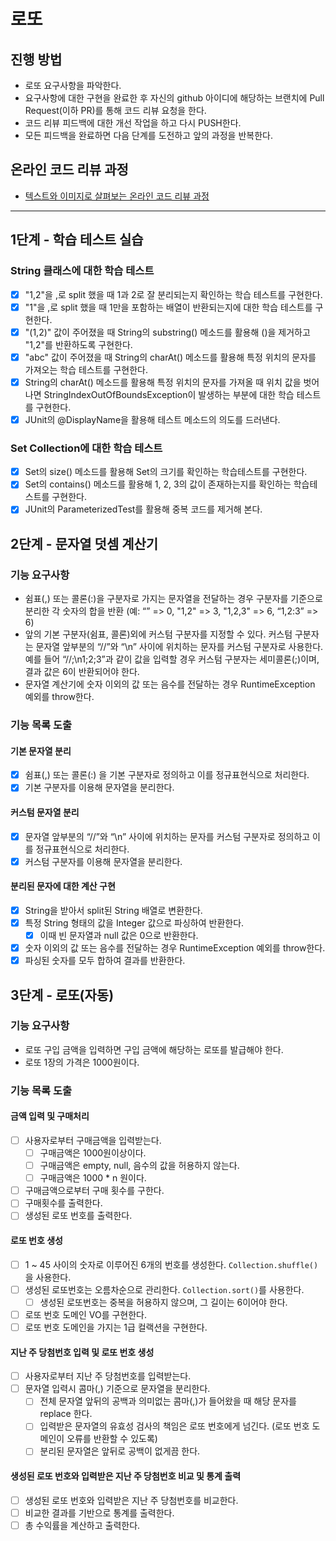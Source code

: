 # 로또
## 진행 방법
* 로또 요구사항을 파악한다.
* 요구사항에 대한 구현을 완료한 후 자신의 github 아이디에 해당하는 브랜치에 Pull Request(이하 PR)를 통해 코드 리뷰 요청을 한다.
* 코드 리뷰 피드백에 대한 개선 작업을 하고 다시 PUSH한다.
* 모든 피드백을 완료하면 다음 단계를 도전하고 앞의 과정을 반복한다.

## 온라인 코드 리뷰 과정
* [텍스트와 이미지로 살펴보는 온라인 코드 리뷰 과정](https://github.com/next-step/nextstep-docs/tree/master/codereview)

---

## 1단계 - 학습 테스트 실습
### String 클래스에 대한 학습 테스트
- [x] "1,2"을 ,로 split 했을 때 1과 2로 잘 분리되는지 확인하는 학습 테스트를 구현한다.
- [x] "1"을 ,로 split 했을 때 1만을 포함하는 배열이 반환되는지에 대한 학습 테스트를 구현한다.
- [x] "(1,2)" 값이 주어졌을 때 String의 substring() 메소드를 활용해 ()을 제거하고 "1,2"를 반환하도록 구현한다.
- [x] "abc" 값이 주어졌을 때 String의 charAt() 메소드를 활용해 특정 위치의 문자를 가져오는 학습 테스트를 구현한다.
- [x] String의 charAt() 메소드를 활용해 특정 위치의 문자를 가져올 때 위치 값을 벗어나면 StringIndexOutOfBoundsException이 발생하는 부분에 대한 학습 테스트를 구현한다.
- [x] JUnit의 @DisplayName을 활용해 테스트 메소드의 의도를 드러낸다.
### Set Collection에 대한 학습 테스트
- [x] Set의 size() 메소드를 활용해 Set의 크기를 확인하는 학습테스트를 구현한다.
- [x] Set의 contains() 메소드를 활용해 1, 2, 3의 값이 존재하는지를 확인하는 학습테스트를 구현한다.
- [x] JUnit의 ParameterizedTest를 활용해 중복 코드를 제거해 본다.

## 2단계 - 문자열 덧셈 계산기
### 기능 요구사항
- 쉼표(,) 또는 콜론(:)을 구분자로 가지는 문자열을 전달하는 경우 구분자를 기준으로 분리한 각 숫자의 합을 반환 (예: “” => 0, "1,2" => 3, "1,2,3" => 6, “1,2:3” => 6)
- 앞의 기본 구분자(쉼표, 콜론)외에 커스텀 구분자를 지정할 수 있다. 커스텀 구분자는 문자열 앞부분의 “//”와 “\n” 사이에 위치하는 문자를 커스텀 구분자로 사용한다. 예를 들어 “//;\n1;2;3”과 같이 값을 입력할 경우 커스텀 구분자는 세미콜론(;)이며, 결과 값은 6이 반환되어야 한다.
- 문자열 계산기에 숫자 이외의 값 또는 음수를 전달하는 경우 RuntimeException 예외를 throw한다.
### 기능 목록 도출
#### 기본 문자열 분리
- [x] 쉼표(,) 또는 콜론(:) 을 기본 구분자로 정의하고 이를 정규표현식으로 처리한다.
- [x] 기본 구분자를 이용해 문자열을 분리한다.
#### 커스텀 문자열 분리
- [x] 문자열 앞부분의 “//”와 “\n” 사이에 위치하는 문자를 커스텀 구분자로 정의하고 이를 정규표현식으로 처리한다.
- [x] 커스텀 구분자를 이용해 문자열을 분리한다.
#### 분리된 문자에 대한 계산 구현
- [x] String을 받아서 split된 String 배열로 변환한다.
- [x] 특정 String 형태의 값을 Integer 값으로 파싱하여 반환한다.
    - [x] 이때 빈 문자열과 null 값은 0으로 반환한다.
- [x] 숫자 이외의 값 또는 음수를 전달하는 경우 RuntimeException 예외를 throw한다.
- [x] 파싱된 숫자를 모두 합하여 결과를 반환한다.

## 3단계 - 로또(자동)
### 기능 요구사항
- 로또 구입 금액을 입력하면 구입 금액에 해당하는 로또를 발급해야 한다.
- 로또 1장의 가격은 1000원이다.
### 기능 목록 도출
#### 금액 입력 및 구매처리
- [ ] 사용자로부터 구매금액을 입력받는다.
  - [ ] 구매금액은 1000원이상이다.
  - [ ] 구매금액은 empty, null, 음수의 값을 허용하지 않는다.
  - [ ] 구매금액은 1000 * n 원이다.
- [ ] 구매금액으로부터 구매 횟수를 구한다.
- [ ] 구매횟수를 출력한다.
- [ ] 생성된 로또 번호를 출력한다.
#### 로또 번호 생성
- [ ] 1 ~ 45 사이의 숫자로 이루어진 6개의 번호를 생성한다. `Collection.shuffle()`을 사용한다.
- [ ] 생성된 로또번호는 오름차순으로 관리한다. `Collection.sort()`를 사용한다.
  - [ ]  생성된 로또번호는 중복을 허용하지 않으며, 그 길이는 6이어야 한다.
- [ ] 로또 번호 도메인 VO를 구현한다.
- [ ] 로또 번호 도메인을 가지는 1급 컬랙션을 구현한다.
#### 지난 주 당첨번호 입력 및 로또 번호 생성
- [ ] 사용자로부터 지난 주 당첨번호를 입력받는다.
- [ ] 문자열 입력시 콤마(,) 기준으로 문자열을 분리한다.
  - [ ] 전체 문자열 앞뒤의 공백과 의미없는 콤마(,)가 들어왔을 때 해당 문자를 replace 한다.
  - [ ] 입력받은 문자열의 유효성 검사의 책임은 로또 번호에게 넘긴다. (로또 번호 도메인이 오류를 반환할 수 있도록)
  - [ ] 분리된 문자열은 앞뒤로 공백이 없게끔 한다.
#### 생성된 로또 번호와 입력받은 지난 주 당첨번호 비교 및 통계 출력
- [ ] 생성된 로또 번호와 입력받은 지난 주 당첨번호를 비교한다.
- [ ] 비교한 결과를 기반으로 통계를 출력한다.
- [ ] 총 수익률을 계산하고 출력한다.
